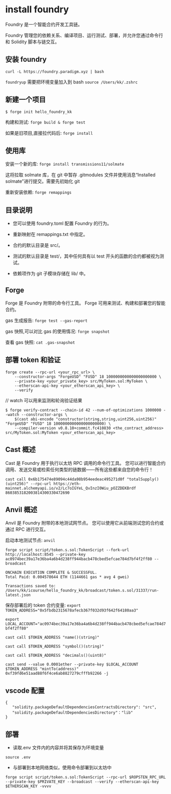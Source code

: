 # install foundry

Foundry 是一个智能合约开发工具链。

Foundry 管理您的依赖关系、编译项目、运行测试、部署，并允许您通过命令行和 Solidity 脚本与链交互。

## 安装 foundry

`curl -L https://foundry.paradigm.xyz | bash`

`foundryup` 需要把环境变量加入到 bash `source /Users/kk/.zshrc`

## 新建一个项目

`$ forge init hello_foundry_kk`

构建和测试: `forge build & forge test`

如果是旧项目,直接拉代码后: `forge install`

## 使用库

安装一个新的库: `forge install transmissions11/solmate`

这将拉取 solmate 库，在 git 中暂存 .gitmodules 文件并使用消息“Installed solmate”进行提交。需要先初始化 git

重新安装依赖: `forge remappings`

## 目录说明

- 您可以使用 foundry.toml 配置 Foundry 的行为。

- 重新映射在 remappings.txt 中指定。

- 合约的默认目录是 src/。

- 测试的默认目录是 test/，其中任何具有以 test 开头的函数的合约都被视为测试。

- 依赖项作为 git 子模块存储在 lib/ 中。

## Forge

Forge 是 Foundry 附带的命令行工具。 Forge 可用来测试、构建和部署您的智能合约。

gas 生成报告: `forge test --gas-report`

gas 快照,可以对比 gas 的使用情况: `forge snapshot`

查看 gas 快照: `cat .gas-snapshot`

## 部署 token 和验证

```
forge create --rpc-url <your_rpc_url> \
    --constructor-args "ForgeUSD" "FUSD" 18 1000000000000000000000 \
    --private-key <your_private_key> src/MyToken.sol:MyToken \
    --etherscan-api-key <your_etherscan_api_key> \
    --verify
```

// watch 可以用来监测和轮询验证结果

```
$ forge verify-contract --chain-id 42 --num-of-optimizations 1000000 --watch --constructor-args \
    $(cast abi-encode "constructor(string,string,uint256,uint256)" "ForgeUSD" "FUSD" 18 1000000000000000000000) \
    --compiler-version v0.8.10+commit.fc410830 <the_contract_address> src/MyToken.sol:MyToken <your_etherscan_api_key>

```

## Cast 概述

Cast 是 Foundry 用于执行以太坊 RPC 调用的命令行工具。 您可以进行智能合约调用、发送交易或检索任何类型的链数据——所有这些都来自您的命令行！

```
cast call 0x6b175474e89094c44da98b954eedeac495271d0f "totalSupply()(uint256)" --rpc-url https://eth-mainnet.alchemyapi.io/v2/Lc7oIGYeL_QvInzI0Wiu_pOZZDEKBrdf
8603853182003814300330472690
```

## Anvil 概述

Anvil 是 Foundry 附带的本地测试网节点。 您可以使用它从前端测试您的合约或通过 RPC 进行交互。

启动本地测试节点: `anvil`

```
forge script script/token.s.sol:TokenScript --fork-url http://localhost:8545 --private-key ac0974bec39a17e36ba4a6b4d238ff944bacb478cbed5efcae784d7bf4f2ff80 --broadcast
```

```
ONCHAIN EXECUTION COMPLETE & SUCCESSFUL.
Total Paid: 0.004578644 ETH (1144661 gas * avg 4 gwei)

Transactions saved to: /Users/kk/icourse/hello_foundry_kk/broadcast/token.s.sol/31337/run-latest.json
```

保存部署后的 token 合约变量: `export TOKEN_ADDRESS="0x5fbdb2315678afecb367f032d93f642f64180aa3"`

`export LOCAL_ACCOUNT="ac0974bec39a17e36ba4a6b4d238ff944bacb478cbed5efcae784d7bf4f2ff80"`

`cast call $TOKEN_ADDRESS "name()(string)"`

`cast call $TOKEN_ADDRESS "symbol()(string)"`

`cast call $TOKEN_ADDRESS "decimals()(uint8)"`

`cast send --value 0.0001ether --private-key $LOCAL_ACCOUNT $TOKEN_ADDRESS "mintTo(address)" 0xf39fd6e51aad88f6f4ce6ab8827279cfffb92266 -j`

## vscode 配置

```
{
   "solidity.packageDefaultDependenciesContractsDirectory": "src",
   "solidity.packageDefaultDependenciesDirectory"："lib"
}
```

## 部署

- 读取.env 文件内的内容并将其保存为环境变量

`source .env`

- 与部署到本地网络类似，使用命令部署到以太坊中

`forge script script/token.s.sol:TokenScript --rpc-url $ROPSTEN_RPC_URL  --private-key $PRIVATE_KEY --broadcast --verify --etherscan-api-key $ETHERSCAN_KEY -vvvv`
